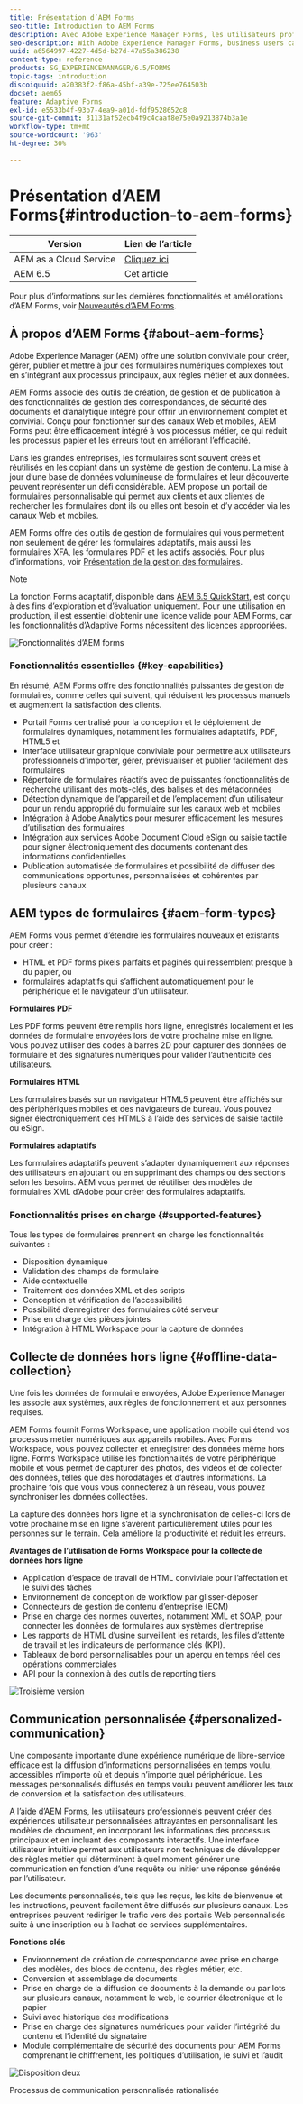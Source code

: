 ```yaml
---
title: Présentation d’AEM Forms
seo-title: Introduction to AEM Forms
description: Avec Adobe Experience Manager Forms, les utilisateurs professionnels peuvent intégrer des formulaires adaptatifs, réactifs et attrayants à des sites web et mobiles, ce qui simplifie le processus d’inscription numérique et augmente les taux de conversion des clients.
seo-description: With Adobe Experience Manager Forms, business users can integrate engaging, responsive, and adaptive forms into web and mobile sites, simplifying the digital enrollment process and increasing customer conversion rates.
uuid: a6564997-4227-4d5d-b27d-47a55a386238
content-type: reference
products: SG_EXPERIENCEMANAGER/6.5/FORMS
topic-tags: introduction
discoiquuid: a20383f2-f86a-45bf-a39e-725ee764503b
docset: aem65
feature: Adaptive Forms
exl-id: e5533b4f-93b7-4ea9-a01d-fdf9528652c8
source-git-commit: 31131af52ecb4f9c4caaf8e75e0a9213874b3a1e
workflow-type: tm+mt
source-wordcount: '963'
ht-degree: 30%

---
```


# Présentation d’AEM Forms{#introduction-to-aem-forms}

| Version | Lien de l’article |
| -------- | ---------------------------- |
| AEM as a Cloud Service | [Cliquez ici](https://experienceleague.adobe.com/docs/experience-manager-cloud-service/content/forms/forms-overview/home.html?lang=fr) |
| AEM 6.5 | Cet article |

Pour plus d’informations sur les dernières fonctionnalités et améliorations d’AEM Forms, voir [Nouveautés d’AEM Forms](../../forms/using/whats-new.md).

## À propos d’AEM Forms {#about-aem-forms}

Adobe Experience Manager (AEM) offre une solution conviviale pour créer, gérer, publier et mettre à jour des formulaires numériques complexes tout en s’intégrant aux processus principaux, aux règles métier et aux données.

AEM Forms associe des outils de création, de gestion et de publication à des fonctionnalités de gestion des correspondances, de sécurité des documents et d’analytique intégré pour offrir un environnement complet et convivial. Conçu pour fonctionner sur des canaux Web et mobiles, AEM Forms peut être efficacement intégré à vos processus métier, ce qui réduit les processus papier et les erreurs tout en améliorant l’efficacité.

Dans les grandes entreprises, les formulaires sont souvent créés et réutilisés en les copiant dans un système de gestion de contenu. La mise à jour d’une base de données volumineuse de formulaires et leur découverte peuvent représenter un défi considérable. AEM propose un portail de formulaires personnalisable qui permet aux clients et aux clientes de rechercher les formulaires dont ils ou elles ont besoin et d’y accéder via les canaux Web et mobiles.

AEM Forms offre des outils de gestion de formulaires qui vous permettent non seulement de gérer les formulaires adaptatifs, mais aussi les formulaires XFA, les formulaires PDF et les actifs associés. Pour plus d’informations, voir [Présentation de la gestion des formulaires](../../forms/using/introduction-managing-forms.md).

>[!NOTE]
>
>La fonction Forms adaptatif, disponible dans [AEM 6.5 QuickStart](https://experienceleague.corp.adobe.com/docs/experience-manager-65/deploying/deploying/deploy.html?lang=fr), est conçu à des fins d’exploration et d’évaluation uniquement. Pour une utilisation en production, il est essentiel d’obtenir une licence valide pour AEM Forms, car les fonctionnalités d’Adaptive Forms nécessitent des licences appropriées.

![Fonctionnalités d’AEM forms](do-not-localize/4th-draft.gif)

### Fonctionnalités essentielles {#key-capabilities}

En résumé, AEM Forms offre des fonctionnalités puissantes de gestion de formulaires, comme celles qui suivent, qui réduisent les processus manuels et augmentent la satisfaction des clients.

* Portail Forms centralisé pour la conception et le déploiement de formulaires dynamiques, notamment les formulaires adaptatifs, PDF, HTML5 et
* Interface utilisateur graphique conviviale pour permettre aux utilisateurs professionnels d’importer, gérer, prévisualiser et publier facilement des formulaires
* Répertoire de formulaires réactifs avec de puissantes fonctionnalités de recherche utilisant des mots-clés, des balises et des métadonnées
* Détection dynamique de l’appareil et de l’emplacement d’un utilisateur pour un rendu approprié du formulaire sur les canaux web et mobiles
* Intégration à Adobe Analytics pour mesurer efficacement les mesures d’utilisation des formulaires
* Intégration aux services Adobe Document Cloud eSign ou saisie tactile pour signer électroniquement des documents contenant des informations confidentielles
* Publication automatisée de formulaires et possibilité de diffuser des communications opportunes, personnalisées et cohérentes par plusieurs canaux

## AEM types de formulaires {#aem-form-types}

AEM Forms vous permet d’étendre les formulaires nouveaux et existants pour créer :

* HTML et PDF forms pixels parfaits et paginés qui ressemblent presque à du papier, ou
* formulaires adaptatifs qui s’affichent automatiquement pour le périphérique et le navigateur d’un utilisateur.

**Formulaires PDF**

Les PDF forms peuvent être remplis hors ligne, enregistrés localement et les données de formulaire envoyées lors de votre prochaine mise en ligne. Vous pouvez utiliser des codes à barres 2D pour capturer des données de formulaire et des signatures numériques pour valider l’authenticité des utilisateurs.

**Formulaires HTML**

Les formulaires basés sur un navigateur HTML5 peuvent être affichés sur des périphériques mobiles et des navigateurs de bureau. Vous pouvez signer électroniquement des HTMLS à l’aide des services de saisie tactile ou eSign.

**Formulaires adaptatifs**

Les formulaires adaptatifs peuvent s’adapter dynamiquement aux réponses des utilisateurs en ajoutant ou en supprimant des champs ou des sections selon les besoins. AEM vous permet de réutiliser des modèles de formulaires XML d’Adobe pour créer des formulaires adaptatifs.

### Fonctionnalités prises en charge {#supported-features}

Tous les types de formulaires prennent en charge les fonctionnalités suivantes :

* Disposition dynamique
* Validation des champs de formulaire
* Aide contextuelle
* Traitement des données XML et des scripts
* Conception et vérification de l’accessibilité
* Possibilité d’enregistrer des formulaires côté serveur
* Prise en charge des pièces jointes
* Intégration à HTML Workspace pour la capture de données

## Collecte de données hors ligne {#offline-data-collection}

Une fois les données de formulaire envoyées, Adobe Experience Manager les associe aux systèmes, aux règles de fonctionnement et aux personnes requises.

AEM Forms fournit Forms Workspace, une application mobile qui étend vos processus métier numériques aux appareils mobiles. Avec Forms Workspace, vous pouvez collecter et enregistrer des données même hors ligne. Forms Workspace utilise les fonctionnalités de votre périphérique mobile et vous permet de capturer des photos, des vidéos et de collecter des données, telles que des horodatages et d’autres informations. La prochaine fois que vous vous connecterez à un réseau, vous pouvez synchroniser les données collectées.

La capture des données hors ligne et la synchronisation de celles-ci lors de votre prochaine mise en ligne s’avèrent particulièrement utiles pour les personnes sur le terrain. Cela améliore la productivité et réduit les erreurs.

**Avantages de l’utilisation de Forms Workspace pour la collecte de données hors ligne**

* Application d’espace de travail de HTML conviviale pour l’affectation et le suivi des tâches
* Environnement de conception de workflow par glisser-déposer
* Connecteurs de gestion de contenu d’entreprise (ECM)
* Prise en charge des normes ouvertes, notamment XML et SOAP, pour connecter les données de formulaires aux systèmes d’entreprise
* Les rapports de HTML d’usine surveillent les retards, les files d’attente de travail et les indicateurs de performance clés (KPI).
* Tableaux de bord personnalisables pour un aperçu en temps réel des opérations commerciales
* API pour la connexion à des outils de reporting tiers

![Troisième version](do-not-localize/3rd-draft.gif)

## Communication personnalisée {#personalized-communication}

Une composante importante d’une expérience numérique de libre-service efficace est la diffusion d’informations personnalisées en temps voulu, accessibles n’importe où et depuis n’importe quel périphérique. Les messages personnalisés diffusés en temps voulu peuvent améliorer les taux de conversion et la satisfaction des utilisateurs.

A l’aide d’AEM Forms, les utilisateurs professionnels peuvent créer des expériences utilisateur personnalisées attrayantes en personnalisant les modèles de document, en incorporant les informations des processus principaux et en incluant des composants interactifs. Une interface utilisateur intuitive permet aux utilisateurs non techniques de développer des règles métier qui déterminent à quel moment générer une communication en fonction d’une requête ou initier une réponse générée par l’utilisateur.

Les documents personnalisés, tels que les reçus, les kits de bienvenue et les instructions, peuvent facilement être diffusés sur plusieurs canaux. Les entreprises peuvent rediriger le trafic vers des portails Web personnalisés suite à une inscription ou à l’achat de services supplémentaires.

**Fonctions clés**

* Environnement de création de correspondance avec prise en charge des modèles, des blocs de contenu, des règles métier, etc.
* Conversion et assemblage de documents
* Prise en charge de la diffusion de documents à la demande ou par lots sur plusieurs canaux, notamment le web, le courrier électronique et le papier
* Suivi avec historique des modifications
* Prise en charge des signatures numériques pour valider l’intégrité du contenu et l’identité du signataire
* Module complémentaire de sécurité des documents pour AEM Forms comprenant le chiffrement, les politiques d’utilisation, le suivi et l’audit

![Disposition deux](do-not-localize/layout-02.png)

Processus de communication personnalisée rationalisée

